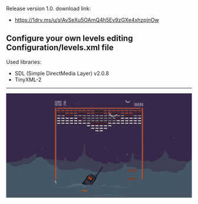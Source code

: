 Release version 1.0. download link:
- https://1drv.ms/u/s!AvSeXu5OAmQ4h5Ev9zGXe4xhzpjnOw

Configure your own levels editing Configuration/levels.xml file
------------------------------------------------------------

Used libraries:
- SDL (Simple DirectMedia Layer) v2.0.8
- TinyXML-2
------------------------------------------------------------

![alt text](https://raw.githubusercontent.com/LaterStart/Breakout-clone/master/scr.png)


